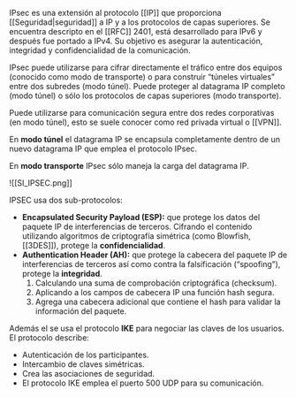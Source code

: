 IPsec es una extensión al protocolo [[IP]] que proporciona [[Seguridad|seguridad]] a IP y a los protocolos de capas superiores. Se encuentra descripto en el [[RFC]] 2401, está desarrollado para IPv6 y después fue portado a IPv4. Su objetivo es asegurar la autenticación, integridad y confidencialidad de la comunicación.

IPsec puede utilizarse para cifrar directamente el tráfico entre dos equipos (conocido como modo de transporte) o para construir “túneles virtuales” entre dos subredes (modo túnel). Puede proteger al datagrama IP completo (modo túnel) o sólo los protocolos de capas superiores (modo transporte).

Puede utilizarse para comunicación segura entre dos redes corporativas (en modo túnel), esto se suele conocer como red privada virtual o [[VPN]].

En **modo túnel** el datagrama IP se encapsula completamente dentro de un nuevo datagrama IP que emplea el protocolo IPsec.

En **modo transporte** IPsec sólo maneja la carga del datagrama IP.

![[SI_IPSEC.png]]

IPSEC usa dos sub-protocolos:
- **Encapsulated Security Payload (ESP):** que protege los datos del paquete IP de interferencias de terceros. Cifrando el contenido utilizando algoritmos de criptografía simétrica (como Blowfish, [[3DES]]), protege la **confidencialidad**.
- **Authentication Header (AH):** que protege la cabecera del paquete IP de interferencias de terceros así como contra la falsificación (“spoofing”), protege la **integridad**. 
  1. Calculando una suma de comprobación criptográfica (checksum). 
  2. Aplicando a los campos de cabecera IP una función hash segura. 
  3. Agrega una cabecera adicional que contiene el hash para validar la información del paquete.

Además el se usa el protocolo **IKE** para negociar las claves de los usuarios. El protocolo describe:
- Autenticación de los participantes. 
- Intercambio de claves simétricas. 
- Crea las asociaciones de seguridad. 
- El protocolo IKE emplea el puerto 500 UDP para su comunicación.